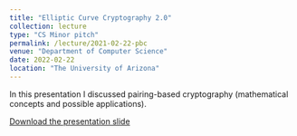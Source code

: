 ```yaml
---
title: "Elliptic Curve Cryptography 2.0"
collection: lecture
type: "CS Minor pitch"
permalink: /lecture/2021-02-22-pbc
venue: "Department of Computer Science"
date: 2022-02-22
location: "The University of Arizona"
---
```


In this presentation I discussed pairing-based cryptography (mathematical concepts and possible applications). 

[Download the presentation slide](http://gkorpal.github.io/files/gkorpal_pairing-based-cryptography.pdf)
